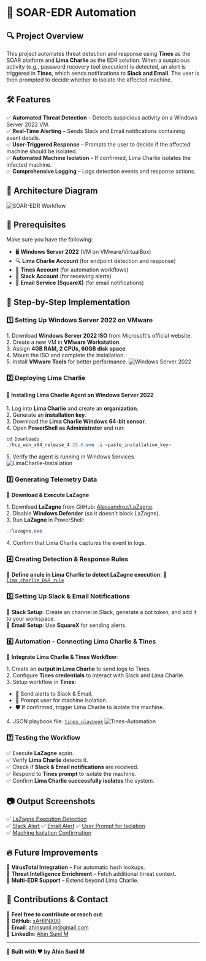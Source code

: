 # 🚀 SOAR-EDR Automation

## 🔍 Project Overview
This project automates threat detection and response using **Tines** as the SOAR platform and **Lima Charlie** as the EDR solution. When a suspicious activity (e.g., password recovery tool execution) is detected, an alert is triggered in **Tines**, which sends notifications to **Slack and Email**. The user is then prompted to decide whether to isolate the affected machine.

## 🛠 Features
✅ **Automated Threat Detection** – Detects suspicious activity on a Windows Server 2022 VM.  
✅ **Real-Time Alerting** – Sends Slack and Email notifications containing event details.  
✅ **User-Triggered Response** – Prompts the user to decide if the affected machine should be isolated.  
✅ **Automated Machine Isolation** – If confirmed, Lima Charlie isolates the infected machine.  
✅ **Comprehensive Logging** – Logs detection events and response actions.

## 📌 Architecture Diagram
![SOAR-EDR Workflow](https://github.com/user-attachments/assets/c81de9e0-f78e-4b27-8018-c4cef2012d78)

## 🔧 Prerequisites
Make sure you have the following:
- 🖥 **Windows Server 2022** (VM on VMware/VirtualBox)
- 🔍 **Lima Charlie Account** (for endpoint detection and response)
- 🤖 **Tines Account** (for automation workflows)
- 📩 **Slack Account** (for receiving alerts)
- 📧 **Email Service (SquareX)** (for email notifications)

## 🚀 Step-by-Step Implementation

### 1️⃣ Setting Up Windows Server 2022 on VMware
1️. Download **Windows Server 2022 ISO** from Microsoft's official website.  
2️. Create a new VM in **VMware Workstation**.  
3️. Assign **4GB RAM, 2 CPUs, 60GB disk space**.  
4️. Mount the ISO and complete the installation.  
5️. Install **VMware Tools** for better performance.
![Windows Server 2022](https://github.com/user-attachments/assets/8a19edcc-bad9-4d5e-9276-f735be44c02a)

### 2️⃣ Deploying Lima Charlie
#### 🔹 Installing Lima Charlie Agent on Windows Server 2022
1️. Log into **Lima Charlie** and create an **organization**.  
2️. Generate an **installation key**.  
3️. Download the **Lima Charlie Windows 64-bit sensor**.  
4️. Open **PowerShell as Administrator** and run:  
   ```powershell
   cd Downloads
   ./hcp_win_x64_release_4.29.0.exe -i <paste_installation_key>
   ```
5️. Verify the agent is running in Windows Services.
![LimaCharlie-Installation](https://github.com/user-attachments/assets/0700bcf4-b283-41f2-bf13-0acdcb896b7b)

### 3️⃣ Generating Telemetry Data
🔹 **Download & Execute LaZagne**

1️. Download **LaZagne** from GitHub: [Alessandroz/LaZagne](https://github.com/Alessandroz/LaZagne).  
2️. Disable **Windows Defender** (so it doesn't block LaZagne).  
3️. Run **LaZagne** in PowerShell:
   ```powershell
   ./lazagne.exe
   ```
4️. Confirm that Lima Charlie captures the event in logs.

### 4️⃣ Creating Detection & Response Rules
📌 **Define a rule in Lima Charlie to detect LaZagne execution**:
🔗 [`lima_charlie_D&R_rule`](https://github.com/xAHIINX00/SOAR-EDR-Automation/blob/main/Rules/lima_charlie_D%26R_rule.json)

### 5️⃣ Setting Up Slack & Email Notifications
🔹 **Slack Setup**: Create an channel in Slack, generate a bot token, and add it to your workspace.  
🔹 **Email Setup**: Use **SquareX** for sending alerts.

### 6️⃣ Automation - Connecting Lima Charlie & Tines
🤖 **Integrate Lima Charlie & Tines Workflow**:

1️. Create an **output in Lima Charlie** to send logs to Tines.  
2️. Configure **Tines credentials** to interact with Slack and Lima Charlie.  
3️. Setup workflow in **Tines**:
   - 📩 Send alerts to Slack & Email.
   - 🔄 Prompt user for machine isolation.
   - 🛡 If confirmed, trigger Lima Charlie to isolate the machine.
     
4️. JSON playbook file: [`tines_playbook`](https://github.com/xAHIINX00/SOAR-EDR-Automation/blob/main/playbook/tines_playbook.json)
![Tines-Automation](https://github.com/user-attachments/assets/4bb227bb-f7cc-4e5f-b3d5-d4f1d1e7cc23)

### 7️⃣ Testing the Workflow
✅ Execute **LaZagne** again.  
✅ Verify **Lima Charlie** detects it.  
✅ Check if **Slack & Email notifications** are received.  
✅ Respond to **Tines prompt** to isolate the machine.  
✅ Confirm **Lima Charlie successfully isolates** the system.

## 📷 Output Screenshots
✅ [LaZagne Execution Detection](https://github.com/xAHIINX00/SOAR-EDR-Automation/blob/main/Output/Detection.png)  
✅ [Slack Alert](https://github.com/xAHIINX00/SOAR-EDR-Automation/blob/main/Output/Slack.png)
✅ [Email Alert](https://github.com/xAHIINX00/SOAR-EDR-Automation/blob/main/Output/Email.png) 
✅ [User Prompt for Isolation](https://github.com/xAHIINX00/SOAR-EDR-Automation/blob/main/Output/User-Prompt.png)  
✅ [Machine Isolation Confirmation](https://github.com/xAHIINX00/SOAR-EDR-Automation/blob/main/Output/ISOLATION-STATUS.png)

## 🔥 Future Improvements
🔹 **VirusTotal Integration** – For automatic hash lookups.  
🔹 **Threat Intelligence Enrichment** – Fetch additional threat context.  
🔹 **Multi-EDR Support** – Extend beyond Lima Charlie.

## 🤝 Contributions & Contact
🚀 **Feel free to contribute or reach out**:  
🔗 **GitHub**: [xAHIINX00](https://github.com/xAHIINX00)  
📧 **Email**: ahinsunil.m@gmail.com  
💼 **LinkedIn**: [Ahin Sunil M](www.linkedin.com/in/ahinsunil-m) 

---
🚀 **Built with ❤️ by Ahin Sunil M**
